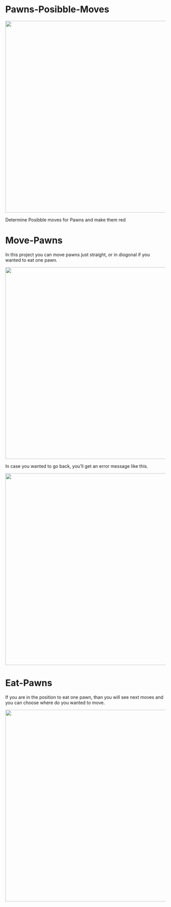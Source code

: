 # Pawns-Posibble-Moves


<img width="600" src="https://i.postimg.cc/mrzV0swz/pawns.png">

Determine Posibble moves for Pawns and make them red

# Move-Pawns

In this project you can move pawns just straight, or in diogonal if you wanted to eat one pawn. 

<img width="600" src="https://i.postimg.cc/wxJZ1hDy/move.png">

In case you wanted to go back, you'll get an error message like this.

<img width="600" src="https://i.postimg.cc/kG9ChwWZ/error.png">


# Eat-Pawns
If you are in the position to eat one pawn, than you will see next moves and you can choose where do you wanted to move.

<img width="600" src="https://i.postimg.cc/6Qk4TJNv/eat.png">
